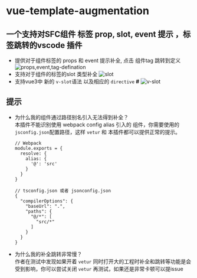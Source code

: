 # vue-template-augmentation
## 一个支持对SFC组件 标签 prop, slot, event 提示 ，标签跳转的vscode 插件
- 提供对于组件标签的 props 和 event 提示补全, 点击 组件tag 跳转到定义
  ![props,event,tag-defination](https://github.com/IWANABETHATGUY/vue-template-completion/blob/master/assets/vue-template-completion-props.gif)
- 支持对于组件的标签的slot 类型补全
  ![slot](https://github.com/IWANABETHATGUY/vue-template-completion/blob/master/assets/vue-template-completion-slot.gif)
- 支持vue3中 新的 `v-slot`语法 以及相应的 `directive` **#**
  ![v-slot](https://github.com/IWANABETHATGUY/vue-template-completion/blob/master/assets/vue-template-completion-v-slot.gif)
## 提示
- 为什么我的组件通过路径别名引入无法得到补全？  
  本插件不能识别使用 webpack config alias 引入的 组件，你需要使用的`jsconfig.json`配置路径，这样 `vetur` 和 本插件都可以提供正常的提示。
  ```
  // Webpack
  module.exports = {
    resolve: {
      alias: {
        '@': 'src'
      }
    }
  }
  ```
  ```
  // tsconfig.json 或者 jsonconfig.json
  {
    "compilerOptions": {
      "baseUrl": ".",
      "paths": {
        "@/*": [
          "src/*"
        ]
      }
    }
  }
  ```
- 为什么我的补全跳转非常慢？  
  作者在测试中发现如果开着 `vetur` 同时打开大的工程时补全和跳转等功能是会受到影响，你可以尝试关闭 `vetur` 再测试，如果还是非常卡顿可以提issue